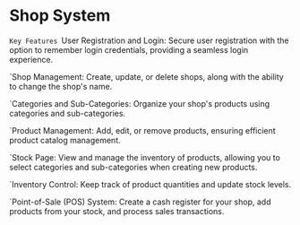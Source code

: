 # Shop System

`Key Features
`User Registration and Login: Secure user registration with the option to remember login credentials, providing a seamless login experience.

`Shop Management: Create, update, or delete shops, along with the ability to change the shop's name.

`Categories and Sub-Categories: Organize your shop's products using categories and sub-categories.

`Product Management: Add, edit, or remove products, ensuring efficient product catalog management.

`Stock Page: View and manage the inventory of products, allowing you to select categories and sub-categories when creating new products.

`Inventory Control: Keep track of product quantities and update stock levels.

`Point-of-Sale (POS) System: Create a cash register for your shop, add products from your stock, and process sales transactions.
